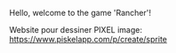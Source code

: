 Hello, welcome to the game 'Rancher'!

Website pour dessiner PIXEL image: https://www.piskelapp.com/p/create/sprite
